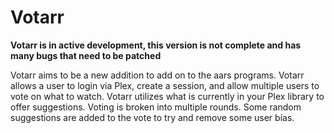 # Votarr

**Votarr is in active development, this version is not complete and has many bugs that need to be patched**

Votarr aims to be a new addition to add on to the aars programs. Votarr allows a user to login via Plex, create a session, and allow multiple users to vote on what to watch. Votarr utilizes what is currently in your Plex library to offer suggestions. Voting is broken into multiple rounds. Some random suggestions are added to the vote to try and remove some user bias.

